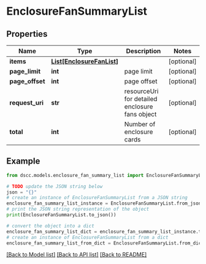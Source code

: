 # EnclosureFanSummaryList


## Properties

Name | Type | Description | Notes
------------ | ------------- | ------------- | -------------
**items** | [**List[EnclosureFanList]**](EnclosureFanList.md) |  | [optional] 
**page_limit** | **int** | page limit | [optional] 
**page_offset** | **int** | page offset | [optional] 
**request_uri** | **str** | resourceUri for detailed enclosure fans object | [optional] 
**total** | **int** | Number of enclosure cards | [optional] 

## Example

```python
from dscc.models.enclosure_fan_summary_list import EnclosureFanSummaryList

# TODO update the JSON string below
json = "{}"
# create an instance of EnclosureFanSummaryList from a JSON string
enclosure_fan_summary_list_instance = EnclosureFanSummaryList.from_json(json)
# print the JSON string representation of the object
print(EnclosureFanSummaryList.to_json())

# convert the object into a dict
enclosure_fan_summary_list_dict = enclosure_fan_summary_list_instance.to_dict()
# create an instance of EnclosureFanSummaryList from a dict
enclosure_fan_summary_list_from_dict = EnclosureFanSummaryList.from_dict(enclosure_fan_summary_list_dict)
```
[[Back to Model list]](../README.md#documentation-for-models) [[Back to API list]](../README.md#documentation-for-api-endpoints) [[Back to README]](../README.md)


